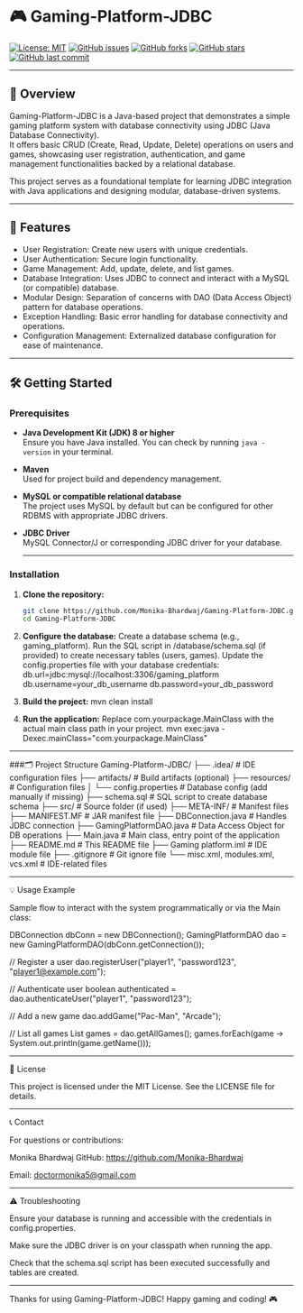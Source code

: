 # 🎮 Gaming-Platform-JDBC

[![License: MIT](https://img.shields.io/badge/License-MIT-yellow.svg)](LICENSE)
[![GitHub issues](https://img.shields.io/github/issues/Monika-Bhardwaj/Gaming-Platform-JDBC)](https://github.com/Monika-Bhardwaj/Gaming-Platform-JDBC/issues)
[![GitHub forks](https://img.shields.io/github/forks/Monika-Bhardwaj/Gaming-Platform-JDBC)](https://github.com/Monika-Bhardwaj/Gaming-Platform-JDBC/network)
[![GitHub stars](https://img.shields.io/github/stars/Monika-Bhardwaj/Gaming-Platform-JDBC)](https://github.com/Monika-Bhardwaj/Gaming-Platform-JDBC/stargazers)
[![GitHub last commit](https://img.shields.io/github/last-commit/Monika-Bhardwaj/Gaming-Platform-JDBC)](https://github.com/Monika-Bhardwaj/Gaming-Platform-JDBC/commits/master)

---

## 📖 Overview

Gaming-Platform-JDBC is a Java-based project that demonstrates a simple gaming platform system with database connectivity using JDBC (Java Database Connectivity).  
It offers basic CRUD (Create, Read, Update, Delete) operations on users and games, showcasing user registration, authentication, and game management functionalities backed by a relational database.

This project serves as a foundational template for learning JDBC integration with Java applications and designing modular, database-driven systems.

---

## 🚀 Features

- User Registration: Create new users with unique credentials.
- User Authentication: Secure login functionality.
- Game Management: Add, update, delete, and list games.
- Database Integration: Uses JDBC to connect and interact with a MySQL (or compatible) database.
- Modular Design: Separation of concerns with DAO (Data Access Object) pattern for database operations.
- Exception Handling: Basic error handling for database connectivity and operations.
- Configuration Management: Externalized database configuration for ease of maintenance.

---

## 🛠️ Getting Started

### Prerequisites

- **Java Development Kit (JDK) 8 or higher**  
  Ensure you have Java installed. You can check by running `java -version` in your terminal.
- **Maven**  
  Used for project build and dependency management.
- **MySQL or compatible relational database**  
  The project uses MySQL by default but can be configured for other RDBMS with appropriate JDBC drivers.
- **JDBC Driver**  
  MySQL Connector/J or corresponding JDBC driver for your database.

  ---

### Installation

1. **Clone the repository:**

   ```bash
   git clone https://github.com/Monika-Bhardwaj/Gaming-Platform-JDBC.git
   cd Gaming-Platform-JDBC
   ```
2. **Configure the database:**
   Create a database schema (e.g., gaming_platform).
   Run the SQL script in /database/schema.sql (if provided) to create necessary tables (users, games).
   Update the config.properties file with your database credentials:
   db.url=jdbc:mysql://localhost:3306/gaming_platform
   db.username=your_db_username
   db.password=your_db_password

3. **Build the project:**
   mvn clean install

4. **Run the application:**
   Replace com.yourpackage.MainClass with the actual main class path in your project.
   mvn exec:java -Dexec.mainClass="com.yourpackage.MainClass"

  ---
  
###🗂️ Project Structure
Gaming-Platform-JDBC/
├── .idea/                      # IDE configuration files
├── artifacts/                  # Build artifacts (optional)
├── resources/                  # Configuration files
│   └── config.properties       # Database config (add manually if missing)
├── schema.sql                 # SQL script to create database schema
├── src/                       # Source folder (if used)
├── META-INF/                  # Manifest files
├── MANIFEST.MF                # JAR manifest file
├── DBConnection.java          # Handles JDBC connection
├── GamingPlatformDAO.java     # Data Access Object for DB operations
├── Main.java                  # Main class, entry point of the application
├── README.md                  # This README file
├── Gaming platform.iml        # IDE module file
├── .gitignore                 # Git ignore file
└── misc.xml, modules.xml, vcs.xml  # IDE-related files

---

💡 Usage Example

Sample flow to interact with the system programmatically or via the Main class:

DBConnection dbConn = new DBConnection();
GamingPlatformDAO dao = new GamingPlatformDAO(dbConn.getConnection());

// Register a user
dao.registerUser("player1", "password123", "player1@example.com");

// Authenticate user
boolean authenticated = dao.authenticateUser("player1", "password123");

// Add a new game
dao.addGame("Pac-Man", "Arcade");

// List all games
List<Game> games = dao.getAllGames();
games.forEach(game -> System.out.println(game.getName()));

---

📝 License

This project is licensed under the MIT License. See the LICENSE file for details.

---

📞 Contact

For questions or contributions:

Monika Bhardwaj
GitHub: https://github.com/Monika-Bhardwaj

Email: doctormonika5@gmail.com

---

⚠️ Troubleshooting

Ensure your database is running and accessible with the credentials in config.properties.

Make sure the JDBC driver is on your classpath when running the app.

Check that the schema.sql script has been executed successfully and tables are created.

---

Thanks for using Gaming-Platform-JDBC! Happy gaming and coding! 🎮


